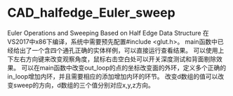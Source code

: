 # CAD_halfedge_Euler_sweep
Euler Operations and Sweeping Based on Half Edge Data Structure
在VS2017中x86下编译，系统中需要预先配置#include <glut.h>。
main函数中已经给出了一个含四个通孔正确的实体样例，可以直接运行查看结果。
可以使用上下左右方向键来改变观察角度，鼠标右击空白处可以开关深度测试和背面剔除效果。
可以在main函数中改变out_loop的点的坐标改变面的外环，定义多个正确的in_loop增加内环，并且需要相应的添加增加内环的环节。
改变d数组的值可以改变sweep的方向，d数组的三个值分别对应x,y,z方向。
